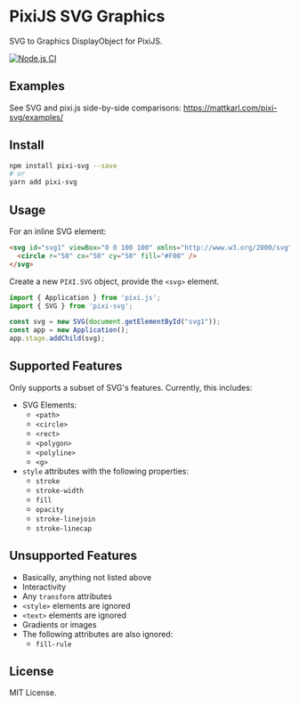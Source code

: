 # PixiJS SVG Graphics

SVG to Graphics DisplayObject for PixiJS.

[![Node.js CI](https://github.com/bigtimebuddy/pixi-svg/workflows/Node.js%20CI/badge.svg)](https://github.com/bigtimebuddy/pixi-svg/actions?query=workflow%3A%22Node.js+CI%22)

## Examples

See SVG and pixi.js side-by-side comparisons:
https://mattkarl.com/pixi-svg/examples/

## Install

```bash
npm install pixi-svg --save
# or
yarn add pixi-svg
```

## Usage

For an inline SVG element:

```html
<svg id="svg1" viewBox="0 0 100 100" xmlns="http://www.w3.org/2000/svg">
  <circle r="50" cx="50" cy="50" fill="#F00" />
</svg>
```

Create a new `PIXI.SVG` object, provide the `<svg>` element.

```js
import { Application } from 'pixi.js';
import { SVG } from 'pixi-svg';

const svg = new SVG(document.getElementById("svg1"));
const app = new Application();
app.stage.addChild(svg);
```

## Supported Features

Only supports a subset of SVG's features. Currently, this includes: 
- SVG Elements:
  - `<path>`
  - `<circle>`
  - `<rect>`
  - `<polygon>`
  - `<polyline>`
  - `<g>`
- `style` attributes with the following properties:
  - `stroke`
  - `stroke-width`
  - `fill`
  - `opacity`
  - `stroke-linejoin`
  - `stroke-linecap`

## Unsupported Features

- Basically, anything not listed above
- Interactivity
- Any `transform` attributes
- `<style>` elements are ignored
- `<text>` elements are ignored
- Gradients or images
- The following attributes are also ignored:
  - `fill-rule`

## License

MIT License.
